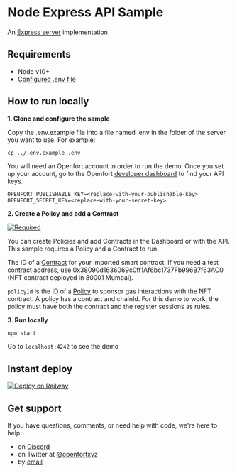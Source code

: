 # Node Express API Sample
An [Express server](http://expressjs.com) implementation

## Requirements
* Node v10+
* [Configured .env file](../README.md)

## How to run locally

**1. Clone and configure the sample**

Copy the .env.example file into a file named .env in the folder of the server you want to use. For example:

```
cp ../.env.example .env
```

You will need an Openfort account in order to run the demo. Once you set up your account, go to the Openfort [developer dashboard](https://dashboard.openfort.xyz/apikeys) to find your API keys.

```
OPENFORT_PUBLISHABLE_KEY=<replace-with-your-publishable-key>
OPENFORT_SECRET_KEY=<replace-with-your-secret-key>
```

**2. Create a Policy and add a Contract**

[![Required](https://img.shields.io/badge/REQUIRED-TRUE-ORANGE.svg)](https://shields.io/)

You can create Policies and add Contracts in the Dashboard or with the API. This sample requires a Policy and a Contract to run. 

The ID of a [Contract](https://www.openfort.xyz/docs/reference/api/create-contract-object) for your imported smart contract.
If you need a test contract address, use 0x38090d1636069c0ff1Af6bc1737Fb996B7f63AC0 (NFT contract deployed in 80001 Mumbai).

`policyId` is the ID of a [Policy](https://www.openfort.xyz/docs/reference/api/create-a-policy-object) to sponsor gas interactions with the NFT contract. A policy has a contract and chainId. For this demo to work, the policy must have both the contract and the register sessions as rules.

**3. Run locally**

```sh
npm start
```

Go to `localhost:4242` to see the demo

## Instant deploy

[![Deploy on Railway](https://railway.app/button.svg)](https://railway.app/template/vi0lxN?referralCode=WNCfSH)

## Get support

If you have questions, comments, or need help with code, we're here to help:
- on [Discord](https://discord.com/invite/t7x7hwkJF4)
- on Twitter at [@openfortxyz](https://twitter.com/openfortxyz)
- by [email](mailto:support+github@openfort.xyz)
